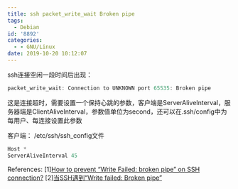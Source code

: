 ```yaml
---
title: ssh packet_write_wait Broken pipe
tags:
  - Debian
id: '8892'
categories:
  - - GNU/Linux
date: 2019-10-20 10:12:07
---
```



<!-- more -->
ssh连接空闲一段时间后出现：
```js
packet_write_wait: Connection to UNKNOWN port 65535: Broken pipe
```
这是连接超时，需要设置一个保持心跳的参数，客户端是ServerAliveInterval，服务器端是ClientAliveInterval，参数值单位为second，还可以在.ssh/config中为每用户、每连接设置此参数

客户端：
/etc/ssh/ssh_config文件
```js
Host *
ServerAliveInterval 45
```

References:
\[1\][How to prevent “Write Failed: broken pipe” on SSH connection?](https://askubuntu.com/questions/127369/how-to-prevent-write-failed-broken-pipe-on-ssh-connection)
\[2\][当SSH遇到“Write failed: Broken pipe”](https://www.logcg.com/archives/897.html)